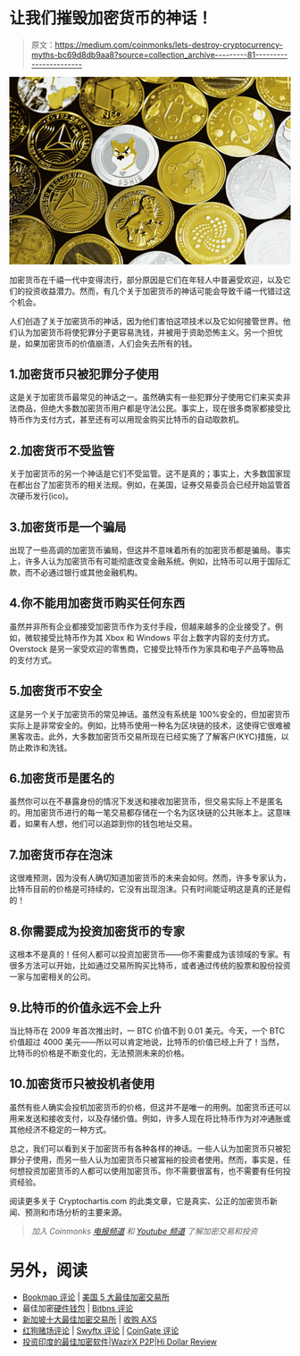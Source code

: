 # 让我们摧毁加密货币的神话！

> 原文：<https://medium.com/coinmonks/lets-destroy-cryptocurrency-myths-bc69d8db9aa8?source=collection_archive---------81----------------------->

![](img/4a29e0a5f3eb697ab7ebdfe6064c349d.png)

加密货币在千禧一代中变得流行，部分原因是它们在年轻人中普遍受欢迎，以及它们的投资收益潜力。然而，有几个关于加密货币的神话可能会导致千禧一代错过这个机会。

人们创造了关于加密货币的神话，因为他们害怕这项技术以及它如何接管世界。他们认为加密货币将使犯罪分子更容易洗钱，并被用于资助恐怖主义。另一个担忧是，如果加密货币的价值崩溃，人们会失去所有的钱。

## 1.加密货币只被犯罪分子使用

这是关于加密货币最常见的神话之一。虽然确实有一些犯罪分子使用它们来买卖非法商品，但绝大多数加密货币用户都是守法公民。事实上，现在很多商家都接受比特币作为支付方式，甚至还有可以用现金购买比特币的自动取款机。

## 2.加密货币不受监管

关于加密货币的另一个神话是它们不受监管。这不是真的；事实上，大多数国家现在都出台了加密货币的相关法规。例如，在美国，证券交易委员会已经开始监管首次硬币发行(ico)。

## 3.加密货币是一个骗局

出现了一些高调的加密货币骗局，但这并不意味着所有的加密货币都是骗局。事实上，许多人认为加密货币有可能彻底改变金融系统。例如，比特币可以用于国际汇款，而不必通过银行或其他金融机构。

## 4.你不能用加密货币购买任何东西

虽然并非所有企业都接受加密货币作为支付手段，但越来越多的企业接受了。例如，微软接受比特币作为其 Xbox 和 Windows 平台上数字内容的支付方式。Overstock 是另一家受欢迎的零售商，它接受比特币作为家具和电子产品等物品的支付方式。

## 5.加密货币不安全

这是另一个关于加密货币的常见神话。虽然没有系统是 100%安全的，但加密货币实际上是非常安全的。例如，比特币使用一种名为区块链的技术，这使得它很难被黑客攻击。此外，大多数加密货币交易所现在已经实施了了解客户(KYC)措施，以防止欺诈和洗钱。

## 6.加密货币是匿名的

虽然你可以在不暴露身份的情况下发送和接收加密货币，但交易实际上不是匿名的。用加密货币进行的每一笔交易都存储在一个名为区块链的公共账本上。这意味着，如果有人想，他们可以追踪到你的钱包地址交易。

## 7.加密货币存在泡沫

这很难预测，因为没有人确切知道加密货币的未来会如何。然而，许多专家认为，比特币目前的价格是可持续的，它没有出现泡沫。只有时间能证明这是真的还是假的！

## 8.你需要成为投资加密货币的专家

这根本不是真的！任何人都可以投资加密货币——你不需要成为该领域的专家。有很多方法可以开始，比如通过交易所购买比特币，或者通过传统的股票和股份投资一家与加密相关的公司。

## 9.比特币的价值永远不会上升

当比特币在 2009 年首次推出时，一 BTC 价值不到 0.01 美元。今天，一个 BTC 价值超过 4000 美元——所以可以肯定地说，比特币的价值已经上升了！当然，比特币的价格是不断变化的，无法预测未来的价格。

## 10.加密货币只被投机者使用

虽然有些人确实会投机加密货币的价格，但这并不是唯一的用例。加密货币还可以用来发送和接收支付，以及存储价值。例如，许多人现在将比特币作为对冲通胀或其他经济不稳定的一种方式。

总之，我们可以看到关于加密货币有各种各样的神话。一些人认为加密货币只被犯罪分子使用，而另一些人认为加密货币只被富裕的投资者使用。然而，事实是，任何想投资加密货币的人都可以使用加密货币。你不需要很富有，也不需要有任何投资经验。

阅读更多关于 Cryptochartis.com 的此类文章，它是真实、公正的加密货币新闻、预测和市场分析的主要来源。

> *加入 Coinmonks* [*电报频道*](https://t.me/coincodecap) *和* [*Youtube 频道*](https://www.youtube.com/c/coinmonks/videos) *了解加密交易和投资*

# 另外，阅读

*   [Bookmap 评论](https://coincodecap.com/bookmap-review-2021-best-trading-software) | [美国 5 大最佳加密交易所](https://coincodecap.com/crypto-exchange-usa)
*   最佳加密[硬件钱包](/coinmonks/hardware-wallets-dfa1211730c6) | [Bitbns 评论](/coinmonks/bitbns-review-38256a07e161)
*   [新加坡十大最佳加密交易所](https://coincodecap.com/crypto-exchange-in-singapore) | [收购 AXS](https://coincodecap.com/buy-axs-token)
*   [红狗赌场评论](https://coincodecap.com/red-dog-casino-review) | [Swyftx 评论](https://coincodecap.com/swyftx-review) | [CoinGate 评论](https://coincodecap.com/coingate-review)
*   [投资印度的最佳加密软件](https://coincodecap.com/best-crypto-to-invest-in-india-in-2021)|[WazirX P2P](https://coincodecap.com/wazirx-p2p)|[Hi Dollar Review](https://coincodecap.com/hi-dollar-review)
